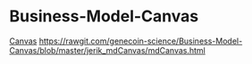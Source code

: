 # Business-Model-Canvas
[Canvas](https://github.com/genecoin-science/Business-Model-Canvas/blob/master/jerik_mdCanvas/mdCanvas.html)
https://rawgit.com/genecoin-science/Business-Model-Canvas/blob/master/jerik_mdCanvas/mdCanvas.html
